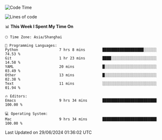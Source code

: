 <!--START_SECTION:waka-->
![Code Time](http://img.shields.io/badge/Code%20Time-2%2C031%20hrs%2029%20mins-blue)

![Lines of code](https://img.shields.io/badge/From%20Hello%20World%20I%27ve%20Written-308.1%20thousand%20lines%20of%20code-blue)

📊 **This Week I Spent My Time On** 

```text
🕑︎ Time Zone: Asia/Shanghai

💬 Programming Languages: 
Python                   7 hrs 8 mins        ███████████████████░░░░░░   74.53 % 
Git                      1 hr 23 mins        ████░░░░░░░░░░░░░░░░░░░░░   14.58 % 
YAML                     20 mins             █░░░░░░░░░░░░░░░░░░░░░░░░   03.49 % 
Other                    13 mins             █░░░░░░░░░░░░░░░░░░░░░░░░   02.38 % 
Text                     11 mins             ░░░░░░░░░░░░░░░░░░░░░░░░░   01.94 % 

🔥 Editors: 
Emacs                    9 hrs 34 mins       █████████████████████████   100.00 % 

💻 Operating System: 
Mac                      9 hrs 34 mins       █████████████████████████   100.00 % 
```


 Last Updated on 29/06/2024 01:36:02 UTC
<!--END_SECTION:waka-->
